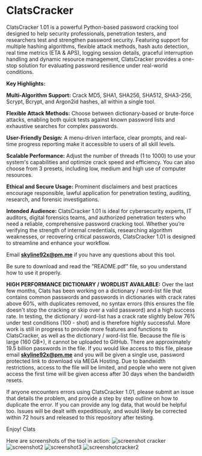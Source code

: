 # ClatsCracker
ClatsCracker 1.01 is a powerful Python-based password cracking tool designed to help security professionals, penetration testers, and researchers test and strengthen password security. Featuring support for multiple hashing algorithms, flexible attack methods, hash auto detection, real time metrics (ETA & APS), logging session details, graceful interruption handling and dynamic resource management, ClatsCracker provides a one-stop solution for evaluating password resilience under real-world conditions.

**Key Highlights:**

**Multi-Algorithm Support:** Crack MD5, SHA1, SHA256, SHA512, SHA3-256, Scrypt, Bcrypt, and Argon2id hashes, all within a single tool.

**Flexible Attack Methods:** Choose between dictionary-based or brute-force attacks, enabling both quick tests against known password lists and exhaustive searches for complex passwords.

**User-Friendly Design:** A menu-driven interface, clear prompts, and real-time progress reporting make it accessible to users of all skill levels.

**Scalable Performance:** Adjust the number of threads (1 to 1000) to use your system's capabilities and optimize crack speed and efficiency. You can also choose from 3 presets, including low, medium and high use of computer resources.

**Ethical and Secure Usage:** Prominent disclaimers and best practices encourage responsible, lawful application for penetration testing, auditing, research, and forensic investigations.

**Intended Audience:** ClatsCracker 1.01 is ideal for cybersecurity experts, IT auditors, digital forensics teams, and authorized penetration testers who need a reliable, comprehensive password cracking tool. Whether you’re verifying the strength of internal credentials, researching algorithm weaknesses, or recovering critical passwords, ClatsCracker 1.01 is designed to streamline and enhance your workflow. 

Email **skyline92x@pm.me** if you have any questions about this tool. 

Be sure to download and read the "README.pdf" file, so you understand how to use it properly.

**HIGH PERFORMANCE DICTIONARY / WORDLIST AVAILABLE:** Over the last few months, Clats has been working on a dictionary / word-list file that contains common passwords and passwords in dictionaries with crack rates above 60%, with duplicates removed, no syntax errors (this ensures the file doesn't stop the cracking or skip over a valid password) and a high success rate. In testing, the dictionary / word-list has a crack rate slightly below 76% under test conditions (100 - shot) and is therefore highly successful. More work is still in progress to provide more features and functions to ClatsCracker, as well as the dictionary / word-list file. Because the file is large (160 GB+), it cannot be uploaded to GitHub. There are approximately 19.5 billion passwords in the file. If you would like access to this file, please email **skyline92x@pm.me** and you will be given a single use, password protected link to download via MEGA Hosting. Due to bandwidth restrictions, access to the file will be limited, and people who were not given access the first time will be given access after 30 days when the bandwidth resets.

If anyone encounters errors using ClatsCracker 1.01, please submit an issue that details the problem, and provide a step by step outline on how to duplicate the error. If you can provide any log data, that would be helpful too. Issues will be dealt with expeditiously, and would likely be corrected within 72 hours and released to this repository after testing.

Enjoy!
Clats

Here are screenshots of the tool in action:
![screenshot cracker](https://github.com/user-attachments/assets/ae714282-cbf4-4f7c-a965-581f6c420208)
![screenshot2](https://github.com/user-attachments/assets/2ee5eb43-bcae-4fea-a3f7-47101eb1d6c3)
![screenshot3](https://github.com/user-attachments/assets/f60ba58e-da49-4d49-80a3-50e142889b0c)
![screenshotcracker2](https://github.com/user-attachments/assets/0956ae56-8457-4b8f-ac57-59dc10f54662)
